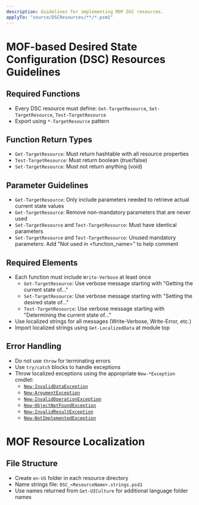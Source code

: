 ```yaml
---
description: Guidelines for implementing MOF DSC resources.
applyTo: "source/DSCResources/**/*.psm1"
---
```


# MOF-based Desired State Configuration (DSC) Resources Guidelines

## Required Functions
- Every DSC resource must define: `Get-TargetResource`, `Set-TargetResource`, `Test-TargetResource`
- Export using `*-TargetResource` pattern

## Function Return Types
- `Get-TargetResource`: Must return hashtable with all resource properties
- `Test-TargetResource`: Must return boolean ($true/$false)
- `Set-TargetResource`: Must not return anything (void)

## Parameter Guidelines
- `Get-TargetResource`: Only include parameters needed to retrieve actual current state values
- `Get-TargetResource`: Remove non-mandatory parameters that are never used
- `Set-TargetResource` and `Test-TargetResource`: Must have identical parameters
- `Set-TargetResource` and `Test-TargetResource`: Unused mandatory parameters: Add "Not used in <function_name>" to help comment

## Required Elements
- Each function must include `Write-Verbose` at least once
  - `Get-TargetResource`: Use verbose message starting with "Getting the current state of..."
  - `Set-TargetResource`: Use verbose message starting with "Setting the desired state of..."
  - `Test-TargetResource`: Use verbose message starting with "Determining the current state of..."
- Use localized strings for all messages (Write-Verbose, Write-Error, etc.)
- Import localized strings using `Get-LocalizedData` at module top

## Error Handling
- Do not use `throw` for terminating errors
- Use `try/catch` blocks to handle exceptions
- Throw localized exceptions using the appropriate `New-*Exception` cmdlet:
  - [`New‑InvalidDataException`](https://github.com/dsccommunity/DscResource.Common/wiki/New%E2%80%91InvalidDataException)
  - [`New-ArgumentException`](https://github.com/dsccommunity/DscResource.Common/wiki/New%E2%80%91ArgumentException)
  - [`New-InvalidOperationException`](https://github.com/dsccommunity/DscResource.Common/wiki/New%E2%80%91InvalidOperationException)
  - [`New-ObjectNotFoundException`](https://github.com/dsccommunity/DscResource.Common/wiki/New%E2%80%91ObjectNotFoundException)
  - [`New-InvalidResultException`](https://github.com/dsccommunity/DscResource.Common/wiki/New%E2%80%91InvalidResultException)
  - [`New-NotImplementedException`](https://github.com/dsccommunity/DscResource.Common/wiki/New%E2%80%91NotImplementedException)

# MOF Resource Localization

## File Structure
- Create `en-US` folder in each resource directory
- Name strings file: `DSC_<ResourceName>.strings.psd1`
- Use names returned from `Get-UICulture` for additional language folder names
